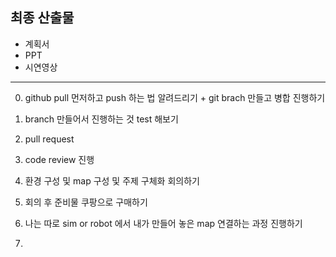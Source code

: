 ## 최종 산출물

- 계획서
- PPT
- 시연영상

---------

0. github pull 먼저하고 push 하는 법 알려드리기 + git brach 만들고 병합 진행하기
1. branch 만들어서 진행하는 것 test 해보기
2. pull request
3. code review 진행
4. 환경 구성 및 map 구성 및 주제 구체화 회의하기
5. 회의 후 준비물 쿠팡으로 구매하기


6. 나는 따로 sim or robot 에서 내가 만들어 놓은 map 연결하는 과정 진행하기
7. 
